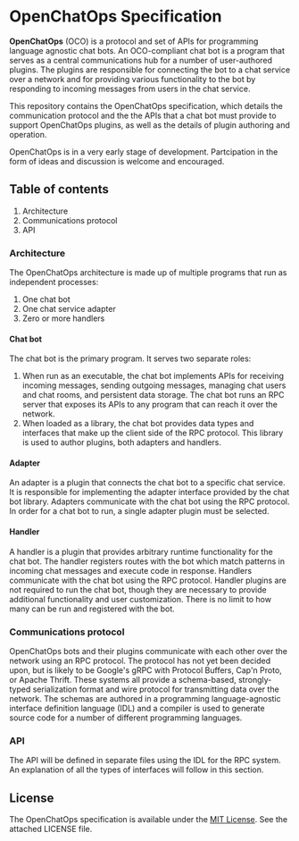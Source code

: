 # OpenChatOps Specification

**OpenChatOps** (OCO) is a protocol and set of APIs for programming language agnostic chat bots. An OCO-compliant chat bot is a program that serves as a central communications hub for a number of user-authored plugins. The plugins are responsible for connecting the bot to a chat service over a network and for providing various functionality to the bot by responding to incoming messages from users in the chat service.

This repository contains the OpenChatOps specification, which details the communication protocol and the the APIs that a chat bot must provide to support OpenChatOps plugins, as well as the details of plugin authoring and operation.

OpenChatOps is in a very early stage of development. Partcipation in the form of ideas and discussion is welcome and encouraged.

## Table of contents

1. Architecture
2. Communications protocol
3. API

### Architecture

The OpenChatOps architecture is made up of multiple programs that run as independent processes:

1. One chat bot
2. One chat service adapter
3. Zero or more handlers

#### Chat bot

The chat bot is the primary program. It serves two separate roles:

1. When run as an executable, the chat bot implements APIs for receiving incoming messages, sending outgoing messages, managing chat users and chat rooms, and persistent data storage. The chat bot runs an RPC server that exposes its APIs to any program that can reach it over the network.
2. When loaded as a library, the chat bot provides data types and interfaces that make up the client side of the RPC protocol. This library is used to author plugins, both adapters and handlers.

#### Adapter

An adapter is a plugin that connects the chat bot to a specific chat service. It is responsible for implementing the adapter interface provided by the chat bot library. Adapters communicate with the chat bot using the RPC protocol. In order for a chat bot to run, a single adapter plugin must be selected.

#### Handler

A handler is a plugin that provides arbitrary runtime functionality for the chat bot. The handler registers routes with the bot which match patterns in incoming chat messages and execute code in response. Handlers communicate with the chat bot using the RPC protocol. Handler plugins are not required to run the chat bot, though they are necessary to provide additional functionality and user customization. There is no limit to how many can be run and registered with the bot.

### Communications protocol

OpenChatOps bots and their plugins communicate with each other over the network using an RPC protocol. The protocol has not yet been decided upon, but is likely to be Google's gRPC with Protocol Buffers, Cap'n Proto, or Apache Thrift. These systems all provide a schema-based, strongly-typed serialization format and wire protocol for transmitting data over the network. The schemas are authored in a programming language-agnostic interface definition language (IDL) and a compiler is used to generate source code for a number of different programming languages.

### API

The API will be defined in separate files using the IDL for the RPC system. An explanation of all the types of interfaces will follow in this section.

## License

The OpenChatOps specification is available under the [MIT License](http://opensource.org/licenses/MIT). See the attached LICENSE file.
